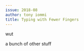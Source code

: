 ```yaml
---
issue: 2018-08
author: tony iommi
title: Typing with Fewer Fingers
---
```


wut

a bunch of other stuff
